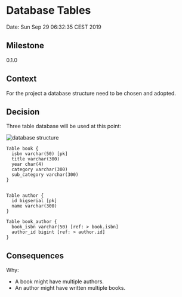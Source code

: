 # Database Tables

Date: Sun Sep 29 06:32:35 CEST 2019

## Milestone

0.1.0

## Context

For the project a database structure need to be chosen and adopted.

## Decision

Three table database will be used at this point:

![database structure](./assets/db_structure.png)

```
Table book {
  isbn varchar(50) [pk]
  title varchar(300)
  year char(4)
  category varchar(300)
  sub_category varchar(300)
}


Table author {
  id bigserial [pk]
  name varchar(300)
}

Table book_author {
  book_isbn varchar(50) [ref: > book.isbn]
  author_id bigint [ref: > author.id]
}
```

## Consequences

Why:

- A book might have multiple authors.
- An author might have written multiple books.
